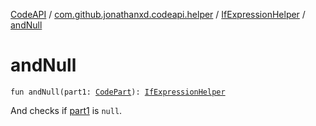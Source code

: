 [CodeAPI](../../index.md) / [com.github.jonathanxd.codeapi.helper](../index.md) / [IfExpressionHelper](index.md) / [andNull](.)

# andNull

`fun andNull(part1: `[`CodePart`](../../com.github.jonathanxd.codeapi/-code-part/index.md)`): `[`IfExpressionHelper`](index.md)

And checks if [part1](and-null.md#com.github.jonathanxd.codeapi.helper.IfExpressionHelper$andNull(com.github.jonathanxd.codeapi.CodePart)/part1) is `null`.

